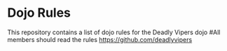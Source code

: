 Dojo Rules
==========

This repository contains a list of dojo rules for the Deadly Vipers dojo
#All members should read the rules
https://github.com/deadlyvipers
